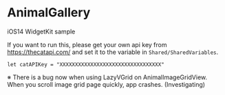 # AnimalGallery

iOS14 WidgetKit sample

If you want to run this, 
please get your own api key from https://thecatapi.com/ and set it to the variable in `Shared/SharedVariables`.

```
let catAPIKey = "XXXXXXXXXXXXXXXXXXXXXXXXXXXXXXXXX"
````

※ There is a bug now when using LazyVGrid on AnimalImageGridView. When you scroll image grid page quickly, app crashes. (Investigating)
